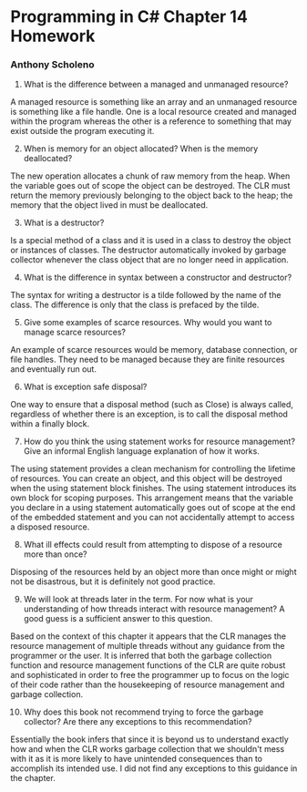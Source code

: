 # Programming in C# Chapter 14 Homework
### Anthony Scholeno

1. What is the difference between a managed and unmanaged resource?

A managed resource is something like an array and an unmanaged resource is something like a file handle.  One is a local resource created and managed within the program whereas the other is a reference to something that may exist outside the program executing it.

2. When is memory for an object allocated? When is the memory deallocated?

The new operation allocates a chunk of raw memory from the heap. When the variable goes out of scope the object can be destroyed. The CLR must return the memory previously belonging to the object back to the heap; the memory that the object lived in must be deallocated. 

3. What is a destructor?

Is a special method of a class and it is used in a class to destroy the object or instances of classes. The destructor automatically invoked by garbage collector whenever the class object that are no longer need in application.

4. What is the difference in syntax between a constructor and destructor?

The syntax for writing a destructor is a tilde followed by the name of the class. The difference is only that the class is prefaced by the tilde.

5. Give some examples of scarce resources. Why would you want to manage scarce resources?

An example of scarce resources would be memory, database connection, or file handles.  They need to be managed because they are finite resources and eventually run out.

6. What is exception safe disposal?

One way to ensure that a disposal method (such as Close) is always called, regardless of whether there is an exception, is to call the disposal method within a finally block.

7. How do you think the using statement works for resource management? Give an informal English language explanation of how it works.

The using statement provides a clean mechanism for controlling the lifetime of resources. You can create an object, and this object will be destroyed when the using statement block finishes. The using statement introduces its own block for scoping purposes. This arrangement means that the variable you declare in a using statement automatically goes out of scope at the end of the embedded statement and you can not accidentally attempt to access a disposed resource. 

8. What ill effects could result from attempting to dispose of a resource more than once?

Disposing of the resources held by an object more than once might or might not be disastrous, but it is definitely not good practice. 

9. We will look at threads later in the term. For now what is your understanding of how threads interact with resource management?  A good guess is a sufficient answer to this question.

Based on the context of this chapter it appears that the CLR manages the resource management of multiple threads without any guidance from the programmer or the user.  It is inferred that both the garbage collection function and resource management functions of the CLR are quite robust and sophisticated in order to free the programmer up to focus on the logic of their code rather than the housekeeping of resource management and garbage collection.

10. Why does this book not recommend trying to force the garbage collector? Are there any exceptions to this recommendation?

Essentially the book infers that since it is beyond us to understand exactly how and when the CLR works garbage collection that we shouldn't mess with it as it is more likely to have unintended consequences than to accomplish its intended use.  I did not find any exceptions to this guidance in the chapter.  